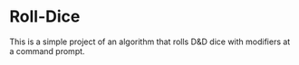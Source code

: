 # Roll-Dice
This is a simple project of an algorithm that rolls D&amp;D dice with modifiers at a command prompt.
